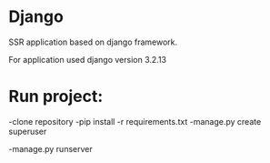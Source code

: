 # Django
SSR application based on django framework.

For application used django version 3.2.13

# Run project: 
-clone repository
-pip install -r requirements.txt 
-manage.py create superuser

-manage.py runserver
